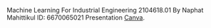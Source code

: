 Machine Learning For Industrial Engineering 2104618.01
By Naphat Mahittikul
ID: 6670065021
Presentation [Canva]([https://pages.github.com/](https://www.canva.com/design/DAGD33yMn9I/A82w9nNbeU_G5L-Z4dZGpw/edit?utm_content=DAGD33yMn9I&utm_campaign=designshare&utm_medium=link2&utm_source=sharebutton)).
